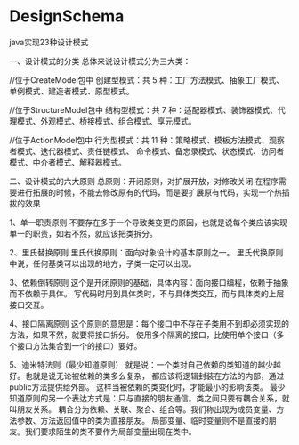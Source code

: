 # DesignSchema
java实现23种设计模式


一、设计模式的分类
总体来说设计模式分为三大类：

//位于CreateModel包中
创建型模式：共 5  种：工厂方法模式、抽象工厂模式、单例模式、建造者模式、原型模式。

//位于StructureModel包中
结构型模式：共 7  种：适配器模式、装饰器模式、代理模式、外观模式、桥接模式、组合模式、享元模式。

//位于ActionModel包中
行为型模式：共 11 种：策略模式、模板方法模式、观察者模式、迭代器模式、责任链模式、
                    命令模式、备忘录模式、状态模式、访问者模式、中介者模式、解释器模式。
                    
                    
                    
二、设计模式的六大原则
   总原则：开闭原则，对扩展开放，对修改关闭
   在程序需要进行拓展的时候，不能去修改原有的代码，而是要扩展原有代码，实现一个热插拔的效果
  
   1、单一职责原则 
   不要存在多于一个导致类变更的原因，也就是说每个类应该实现单一的职责，如若不然，就应该把类拆分。        
           
   2、里氏替换原则
   里氏代换原则：面向对象设计的基本原则之一。 里氏代换原则中说，任何基类可以出现的地方，子类一定可以出现。     
       
   3、依赖倒转原则 
   这个是开闭原则的基础，具体内容：面向接口编程，依赖于抽象而不依赖于具体。
   写代码时用到具体类时，不与具体类交互，而与具体类的上层接口交互。     
  
   4、接口隔离原则
   这个原则的意思是：每个接口中不存在子类用不到却必须实现的方法，如果不然，就要将接口拆分。
   使用多个隔离的接口，比使用单个接口（多个接口方法集合到一个的接口）要好。
  
   5、迪米特法则（最少知道原则）
   就是说：一个类对自己依赖的类知道的越少越好。也就是说无论被依赖的类多么复杂，
   都应该将逻辑封装在方法的内部，通过public方法提供给外部。
   这样当被依赖的类变化时，才能最小的影响该类。 
   最少知道原则的另一个表达方式是：只与直接的朋友通信。类之间只要有耦合关系，就叫朋友关系。
   耦合分为依赖、关联、聚合、组合等。我们称出现为成员变量、方法参数、方法返回值中的类为直接朋友。
   局部变量、临时变量则不是直接的朋友。我们要求陌生的类不要作为局部变量出现在类中。
  
